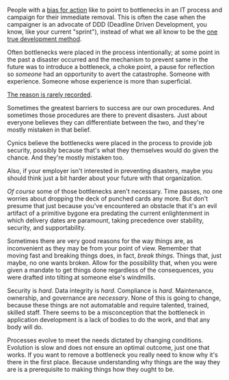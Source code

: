 People with a [bias for action](https://dilbert.com/strip/1997-03-26) like to point to bottlenecks in an IT process and campaign for their immediate removal.  This is often the case when the campaigner is an advocate of DDD (Deadline Driven Development, you know, like your current "sprint"), instead of what we all know to be the [one true development method](https://github.com/cschneid-the-elder/rants/blob/master/belgian-gambit.md).

Often bottlenecks were placed in the process intentionally; at some point in the past a disaster occurred and the mechanism to prevent same in the future was to introduce a bottleneck, a choke point, a pause for reflection so _someone_ had an opportunity to avert the catastrophe.  Someone with experience.  Someone whose experience is more than superficial.

[The reason is rarely recorded]( https://github.com/cschneid-the-elder/rants/blob/master/recording-why.md).

Sometimes the greatest barriers to success are our own procedures.  And sometimes those procedures are there to prevent disasters.  Just about everyone believes they can differentiate between the two, and they're mostly mistaken in that belief.

Cynics believe the bottlenecks were placed in the process to provide job security, possibly because that's what they themselves would do given the chance.  And they're mostly mistaken too.

Also, if your employer isn't interested in preventing disasters, maybe you should think just a bit harder about your future with that organization.

_Of course_ some of those bottlenecks aren't necessary.  Time passes, no one worries about dropping the deck of punched cards any more.  But don't presume that just because you've encountered an obstacle that it's an evil artifact of a primitive bygone era predating the current enlightenment in which delivery dates are paramount, taking precedence over stability, security, and supportability.

Sometimes there are very good reasons for the way things are, as inconvenient as they may be from your point of view.  Remember that moving fast and breaking things does, in fact, _break things_.  Things that, just maybe, no one wants broken.  Allow for the possibility that, when you were given a mandate to get things done regardless of the consequences, you were drafted into tilting at someone else's windmills.

Security is _hard_. Data integrity is _hard_. Compliance is _hard_. Maintenance, ownership, and governance are _necessary_.  None of this is going to change, because these things are not automatable and require talented, trained, skilled staff.  There seems to be a misconception that the bottleneck in application development is a lack of bodies to do the work, and that any body will do.

Processes evolve to meet the needs dictated by changing conditions.  Evolution is slow and does not ensure an optimal outcome, just one that works.  If you want to remove a bottleneck you really need to know why it's there in the first place.  Because understanding why things are the way they are is a prerequisite to making things how they ought to be.